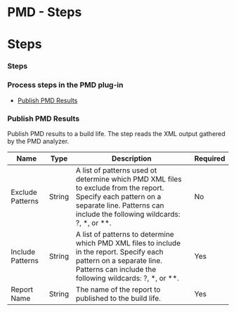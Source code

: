 
PMD - Steps
===========

# Steps


### Steps




### Process steps in the PMD plug-in

* [Publish PMD Results](#publish_pmd_results)


### Publish PMD Results

Publish PMD results to a build life. The step reads the XML output gathered by the PMD analyzer.



| Name | Type | Description                                                                                                          | Required |
| ---- | ---- | -------------------------------------------------------------------------------------------------------------------- | -------- |
| Exclude Patterns | String | A list of patterns used ot determine which PMD XML files to exclude from the report. Specify each pattern on a separate line. Patterns can include the following wildcards: ?, \*, or \*\*. | No |
| Include Patterns | String | A list of patterns to determine which PMD XML files to include in the report. Specify each pattern on a separate line. Patterns can include the following wildcards: ?, \*, or \*\*. | Yes |
| Report Name | String | The name of the report to published to the build life. | Yes |


